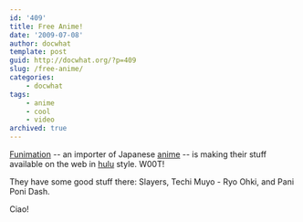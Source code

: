 ```yaml
---
id: '409'
title: Free Anime!
date: '2009-07-08'
author: docwhat
template: post
guid: http://docwhat.org/?p=409
slug: /free-anime/
categories:
    - docwhat
tags:
    - anime
    - cool
    - video
archived: true
---
```


[Funimation](http://funimation.com/video/) -- an importer of Japanese
[anime](http://en.wikipedia.org/wiki/Anime) -- is making their stuff available
on the web in [hulu](http://hulu.com/) style. W00T!

They have some good stuff there: Slayers, Techi Muyo - Ryo Ohki, and Pani Poni
Dash.

<!-- more -->

Ciao!
